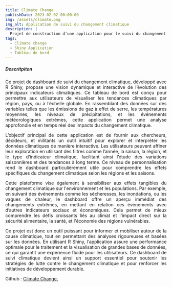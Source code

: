 ```yaml
---
title: Climate Change
publishDate: 2023-02-02 00:00:00
img: /assets/climate.png
img_alt: Application de suivi du changement climatique
description: |
  Projet de construction d'une application pour le suivi du changement climatique dans la zone UEAMOA. 
tags:
  - Climate change
  - Shiny Application
  - Tableau de bord
---
```


##### Descritpiton 

<p style="text-align: justify;">
Ce projet de dashboard de suivi du changement climatique, développé avec R Shiny, propose une vision dynamique et interactive de l’évolution des principaux indicateurs climatiques. Ce tableau de bord est conçu pour permettre aux utilisateurs de visualiser les tendances climatiques par région, pays, ou à l’échelle globale. En rassemblant des données sur des variables telles que les émissions de gaz à effet de serre, les températures moyennes, les niveaux de précipitations, et les événements météorologiques extrêmes, cette application permet une analyse approfondie et en temps réel des impacts du changement climatique.
</p>

<p style="text-align: justify;">
L’objectif principal de cette application est de fournir aux chercheurs, décideurs, et militants un outil intuitif pour explorer et interpréter les données climatiques de manière interactive. Les utilisateurs peuvent affiner leur exploration en utilisant des filtres comme l’année, la saison, la région, et le type d’indicateur climatique, facilitant ainsi l’étude des variations saisonnières et des tendances à long terme. Ce niveau de personnalisation rend le dashboard particulièrement utile pour comprendre les effets spécifiques du changement climatique selon les régions et les saisons.
</p>

<p style="text-align: justify;">
Cette plateforme vise également à sensibiliser aux effets tangibles du changement climatique sur l'environnement et les populations. Par exemple, en suivant des événements comme les sécheresses, les inondations, ou les vagues de chaleur, le dashboard offre un aperçu immédiat des changements extrêmes, en mettant en relation ces événements avec d’autres indicateurs sociaux et économiques. Cela permet de mieux comprendre les défis croissants liés au climat et l'impact direct sur la sécurité alimentaire, la santé, et l'économie des régions vulnérables.
</p>

<p style="text-align: justify;">
Ce projet est donc un outil puissant pour informer et mobiliser autour de la cause climatique, tout en permettant des analyses rigoureuses et basées sur les données. En utilisant R Shiny, l’application assure une performance optimale pour le traitement et la visualisation de grandes bases de données, ce qui garantit une expérience fluide pour les utilisateurs. Ce dashboard de suivi climatique devient ainsi un support essentiel pour soutenir les stratégies de lutte contre le changement climatique et pour renforcer les initiatives de développement durable.
</p>


Github :  <a href="https://github.com/julienParfait/climate_change.git">Climate Change.</a>

